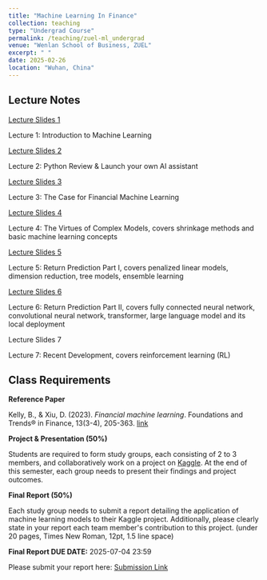 ```yaml
---
title: "Machine Learning In Finance"
collection: teaching
type: "Undergrad Course"
permalink: /teaching/zuel-ml_undergrad
venue: "Wenlan School of Business, ZUEL"
excerpt: " "
date: 2025-02-26
location: "Wuhan, China"
---
```


## Lecture Notes

[Lecture Slides 1](https://github.com/Anonymous-Y/my_website/blob/6ef83e398d43803685df6da2fb8800e0bf8a1335/files/ZUEL/machine_learning_in_finance/Lecture_1.pdf)

Lecture 1: Introduction to Machine Learning

[Lecture Slides 2](https://github.com/Anonymous-Y/my_website/blob/ab2ca5998d2b3a22e7fd4686420e2d7cf0b89ecf/files/ZUEL/machine_learning_in_finance/Lecture2.pdf)

Lecture 2: Python Review & Launch your own AI assistant

[Lecture Slides 3](https://github.com/Anonymous-Y/my_website/blob/dc5556d81272941c28fbc676a47794cea8331dd9/files/ZUEL/machine_learning_in_finance/lecture3.pdf)

Lecture 3: The Case for Financial Machine Learning

[Lecture Slides 4](https://github.com/Anonymous-Y/my_website/blob/dc5556d81272941c28fbc676a47794cea8331dd9/files/ZUEL/machine_learning_in_finance/lecture4.pdf)

Lecture 4: The Virtues of Complex Models, covers shrinkage methods and basic machine learning concepts

[Lecture Slides 5](https://github.com/Anonymous-Y/my_website/blob/5a7f6a9a779e1d5db8d0de06d502b084ebbb933d/files/ZUEL/machine_learning_in_finance/lecture5.pdf) 

Lecture 5: Return Prediction Part I, covers penalized linear models, dimension reduction, tree models, ensemble learning

[Lecture Slides 6](https://github.com/Anonymous-Y/my_website/blob/be7867a6fc973d1e70fed23d070d1679d4ffe454/files/ZUEL/machine_learning_in_finance/lecture6.pdf)

Lecture 6: Return Prediction Part II, covers fully connected neural network, convolutional neural network, transformer, large language model and its local deployment

Lecture Slides 7

Lecture 7: Recent Development, covers reinforcement learning (RL)

## Class Requirements

**Reference Paper**

Kelly, B., & Xiu, D. (2023). *Financial machine learning*. Foundations and Trends® in Finance, 13(3-4), 205-363. [link](https://github.com/Anonymous-Y/my_website/blob/08c0b795b5109af48d3399769bea137bae41cf6b/files/ZUEL/machine_learning_in_finance/Financial%20Machine%20Learning.pdf)

**Project & Presentation (50%)**

Students are required to form study groups, each consisting of 2 to 3 members, and collaboratively work on a project on [Kaggle](https://www.kaggle.com/competitions). At the end of this semester, each group needs to present their findings and project outcomes.

**Final Report (50%)**

Each study group needs to submit a report detailing the application of machine learning models to their Kaggle project. Additionally, please clearly state in your report each team member's contribution to this project. (under 20 pages, Times New Roman, 12pt, 1.5 line space)

**Final Report DUE DATE:** 2025-07-04 23:59

Please submit your report here: [Submission Link](https://docs.qq.com/form/page/DU3RMYUhsZHJLUVZG)
